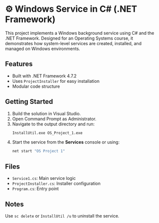 # ⚙️ Windows Service in C# (.NET Framework)
This project implements a Windows background service using C# and the .NET Framework. Designed for an Operating Systems course, it demonstrates how system-level services are created, installed, and managed on Windows environments.

## Features
- Built with .NET Framework 4.7.2
- Uses `ProjectInstaller` for easy installation
- Modular code structure

## Getting Started
1. Build the solution in Visual Studio.
2. Open Command Prompt as Administrator.
3. Navigate to the output directory and run:
    ```bash
    InstallUtil.exe OS_Project_1.exe
    ```
4. Start the service from the **Services** console or using:
    ```bash
    net start "OS Project 1"
    ```

## Files
- `Service1.cs`: Main service logic
- `ProjectInstaller.cs`: Installer configuration
- `Program.cs`: Entry point

## Notes
Use `sc delete` or `InstallUtil /u` to uninstall the service.
